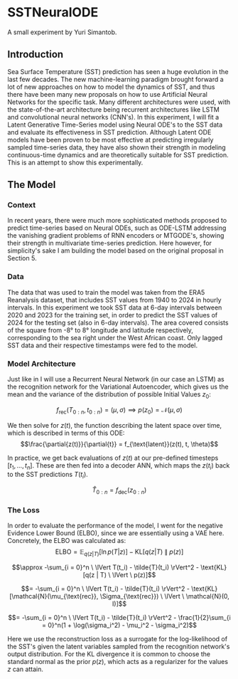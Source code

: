 # SSTNeuralODE

A small experiment by Yuri Simantob.

## Introduction

Sea Surface Temperature (SST) prediction has seen a huge evolution in the last few decades. The new machine-learning paradigm brought forward a lot of new approaches on how to model the dynamics of SST, and thus there have been many new proposals on how to use Artificial Neural Networks for the specific task. Many different architectures were used, with the state-of-the-art architecture being recurrent architectures like LSTM and convolutional neural networks (CNN's). In this experiment, I will fit a Latent Generative Time-Series model using Neural ODE's to the SST data and evaluate its effectiveness in SST prediction. Although Latent ODE models have been proven to be most effective at predicting irregularly sampled time-series data, they have also shown their strength in modeling continuous-time dynamics and are theoretically suitable for SST prediction. This is an attempt to show this experimentally.

## The Model

### Context

In recent years, there were much more sophisticated methods proposed to predict time-series based on Neural ODEs, such as ODE-LSTM addressing the vanishing gradient problems of RNN encoders or MTGODE's, showing their strength in multivariate time-series prediction. Here however, for simplicity's sake I am building the model based on the original proposal in Section 5.

### Data

The data that was used to train the model was taken from the ERA5 Reanalysis dataset, that includes SST values from 1940 to 2024 in hourly intervals. In this experiment we took SST data at 6-day intervals between 2020 and 2023 for the training set, in order to predict the SST values of 2024 for the testing set (also in 6-day intervals). The area covered consists of the square from -8° to 8° longitude and latitude respectively, corresponding to the sea right under the West African coast. Only lagged SST data and their respective timestamps were fed to the model.

### Model Architecture

Just like in I will use a Recurrent Neural Network (in our case an LSTM) as the recognition network for the Variational Autoencoder, which gives us the mean and the variance of the distribution of possible Initial Values $z_0$:

$$f_{\text{rec}}(T_{0:n}, t_{0:n}) = (\mu, \sigma) \implies p(z_0) = \mathcal{N}(\mu, \sigma)$$

We then solve for $z(t)$, the function describing the latent space over time, which is described in terms of this ODE:
$$\frac{\partial{z(t)}}{\partial{t}} = f_{\text{latent}}(z(t), t, \theta)$$

In practice, we get back evaluations of $z(t)$ at our pre-defined timesteps $[t_1, \dots, t_n]$. These are then fed into a decoder ANN, which maps the $z(t_i)$ back to the SST predictions $T(t_i)$.

$$\hat{T}_{0:n} = f_{\text{dec}}(z_{0:n})$$

### The Loss

In order to evaluate the performance of the model, I went for the negative Evidence Lower Bound (ELBO), since we are essentially using a VAE here. Concretely, the ELBO was calculated as:
$$\text{ELBO} = \mathbb{E}_{q(z  |  T )} [\ln p(T  |  z)] - \text{KL}[q(z  |  T) \ \lVert \ p(z)]$$

$$\approx -\sum_{i = 0}^n \ \lVert T(t_i) - \tilde{T}(t_i) \rVert^2 - \text{KL}[q(z  |  T) \ \lVert \ p(z)]$$

$$= -\sum_{i = 0}^n \ \lVert T(t_i) - \tilde{T}(t_i) \rVert^2 - \text{KL}[\mathcal{N}(\mu_{\text{rec}}, \Sigma_{\text{rec}}) \ \lVert \ \mathcal{N}(0, I)]$$

$$= -\sum_{i = 0}^n \ \lVert T(t_i) - \tilde{T}(t_i) \rVert^2 - \frac{1}{2}\sum_{i = 0}^n(1 + \log(\sigma_i^2) - \mu_i^2 - \sigma_i^2)$$

Here we use the reconstruction loss as a surrogate for the log-likelihood of the SST's given the latent variables sampled from the recognition network's output distribution. For the KL divergence it is common to choose the standard normal as the prior $p(z)$, which acts as a regularizer for the values $z$ can attain.